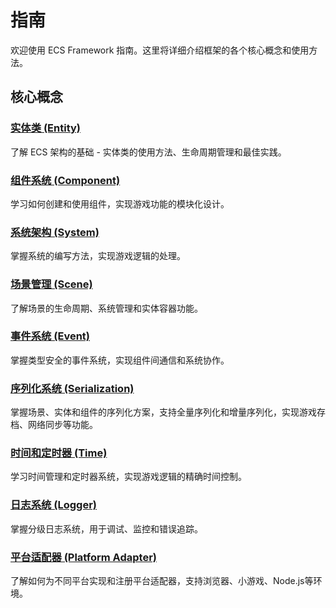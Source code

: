 # 指南

欢迎使用 ECS Framework 指南。这里将详细介绍框架的各个核心概念和使用方法。

## 核心概念

### [实体类 (Entity)](./entity.md)
了解 ECS 架构的基础 - 实体类的使用方法、生命周期管理和最佳实践。

### [组件系统 (Component)](./component.md)
学习如何创建和使用组件，实现游戏功能的模块化设计。

### [系统架构 (System)](./system.md)
掌握系统的编写方法，实现游戏逻辑的处理。

### [场景管理 (Scene)](./scene.md)
了解场景的生命周期、系统管理和实体容器功能。

### [事件系统 (Event)](./event-system.md)
掌握类型安全的事件系统，实现组件间通信和系统协作。

### [序列化系统 (Serialization)](./serialization.md)
掌握场景、实体和组件的序列化方案，支持全量序列化和增量序列化，实现游戏存档、网络同步等功能。

### [时间和定时器 (Time)](./time-and-timers.md)
学习时间管理和定时器系统，实现游戏逻辑的精确时间控制。

### [日志系统 (Logger)](./logging.md)
掌握分级日志系统，用于调试、监控和错误追踪。

### [平台适配器 (Platform Adapter)](./platform-adapter.md)
了解如何为不同平台实现和注册平台适配器，支持浏览器、小游戏、Node.js等环境。